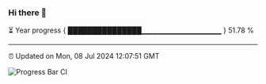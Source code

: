 ### Hi there 👋

⏳ Year progress { ███████████████▁▁▁▁▁▁▁▁▁▁▁▁▁▁▁ } 51.78 %

---

⏰ Updated on Mon, 08 Jul 2024 12:07:51 GMT

![Progress Bar CI](https://github.com/liununu/liununu/workflows/Progress%20Bar%20CI/badge.svg)
